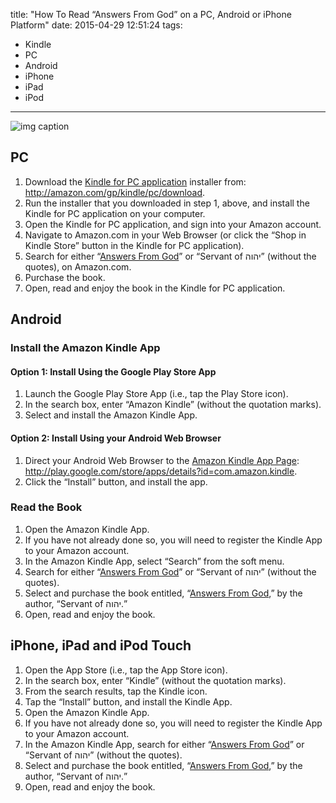 title: "How To Read “Answers From God” on a PC, Android or iPhone Platform"
date: 2015-04-29 12:51:24
tags:
- Kindle
- PC
- Android
- iPhone
- iPad
- iPod
---
![img caption](http://servantofyehovah.github.io/AnswersFromGod/images/Answers_From_God_125x200_gold.jpg)
## PC ##
1. Download the [Kindle for PC application](http://amazon.com/gp/kindle/pc/download) installer from: <http://amazon.com/gp/kindle/pc/download>.
2. Run the installer that you downloaded in step 1, above, and install the Kindle for PC application on your computer.
3. Open the Kindle for PC application, and sign into your Amazon account.
4. Navigate to Amazon.com in your Web Browser (or click the &ldquo;Shop in Kindle Store&rdquo; button in the Kindle for PC application).
5. Search for either &ldquo;[Answers From God](http://www.amazon.com/dp/B00T74IHGO)&rdquo; or &ldquo;Servant of &#1497;&#1492;&#1493;&#1492;&rdquo; (without the quotes), on Amazon.com.
6. Purchase the book.
7. Open, read and enjoy the book in the Kindle for PC application.

## Android ##

### Install the Amazon Kindle App ###

#### Option 1: Install Using the Google Play Store App ####
1. Launch the Google Play Store App (i.e., tap the Play Store icon).
2. In the search box, enter &ldquo;Amazon Kindle&rdquo; (without the quotation marks).
3. Select and install the Amazon Kindle App.

#### Option 2: Install Using your Android Web Browser ####
1. Direct your Android Web Browser to the [Amazon Kindle App Page](http://play.google.com/store/apps/details?id=com.amazon.kindle): <http://play.google.com/store/apps/details?id=com.amazon.kindle>.
2. Click the &ldquo;Install&rdquo; button, and install the app.

### Read the Book ###
1. Open the Amazon Kindle App.
2. If you have not already done so, you will need to register the Kindle App to your Amazon account.
3. In the Amazon Kindle App, select &ldquo;Search&rdquo; from the soft menu.
4. Search for either &ldquo;[Answers From God](http://www.amazon.com/dp/B00T74IHGO)&rdquo; or &ldquo;Servant of &#1497;&#1492;&#1493;&#1492;&rdquo; (without the quotes).
5. Select and purchase the book entitled, &ldquo;[Answers From God](http://www.amazon.com/dp/B00T74IHGO),&rdquo; by the author, &ldquo;Servant of &#1497;&#1492;&#1493;&#1492;.&rdquo;
6. Open, read and enjoy the book.

## iPhone, iPad and iPod Touch ##
1. Open the App Store (i.e., tap the App Store icon).
2. In the search box, enter &ldquo;Kindle&rdquo; (without the quotation marks).
3. From the search results, tap the Kindle icon.
4. Tap the &ldquo;Install&rdquo; button, and install the Kindle App.
5. Open the Amazon Kindle App.
6. If you have not already done so, you will need to register the Kindle App to your Amazon account.
7. In the Amazon Kindle App, search for either &ldquo;[Answers From God](http://www.amazon.com/dp/B00T74IHGO)&rdquo; or &ldquo;Servant of &#1497;&#1492;&#1493;&#1492;&rdquo; (without the quotes).
8. Select and purchase the book entitled, &ldquo;[Answers From God](http://www.amazon.com/dp/B00T74IHGO),&rdquo; by the author, &ldquo;Servant of &#1497;&#1492;&#1493;&#1492;.&rdquo;
9. Open, read and enjoy the book.
